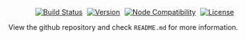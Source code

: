 <p align="center">
  <a href="https://github.com/originjs/origin.js/actions/workflows/ci.yml" style="margin-right: 5px"><img src="https://github.com/originjs/origin.js/actions/workflows/ci.yml/badge.svg?branch=main" alt="Build Status"></a>
  <a href="https://www.npmjs.com/package/@originjs/cli" style="margin-right: 5px"><img src="https://badgen.net/npm/v/@originjs/cli" alt="Version"></a>
  <a href="https://nodejs.org/en/about/releases/" style="margin-right: 5px"><img src="https://img.shields.io/node/v/vite.svg" alt="Node Compatibility"></a>
  <a href="https://www.npmjs.com/package/origin.js"><img src="https://badgen.net/npm/license/origin.js" alt="License"></a>
 </p>

View the github repository and check `README.md` for more information.